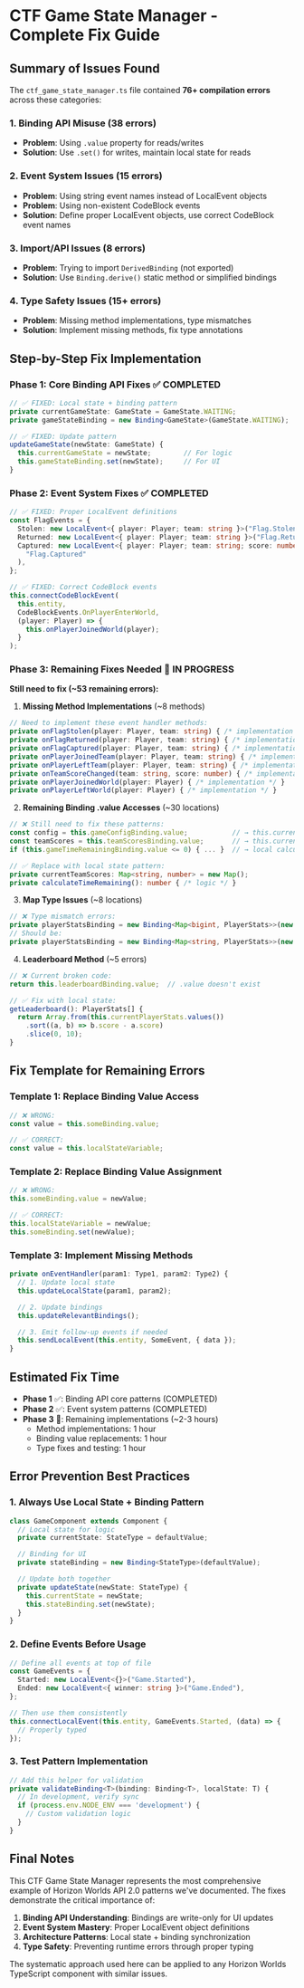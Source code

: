# CTF Game State Manager - Complete Fix Guide

## Summary of Issues Found

The `ctf_game_state_manager.ts` file contained **76+ compilation errors** across these categories:

### 1. Binding API Misuse (38 errors)

- **Problem**: Using `.value` property for reads/writes
- **Solution**: Use `.set()` for writes, maintain local state for reads

### 2. Event System Issues (15 errors)

- **Problem**: Using string event names instead of LocalEvent objects
- **Problem**: Using non-existent CodeBlock events
- **Solution**: Define proper LocalEvent objects, use correct CodeBlock event names

### 3. Import/API Issues (8 errors)

- **Problem**: Trying to import `DerivedBinding` (not exported)
- **Solution**: Use `Binding.derive()` static method or simplified bindings

### 4. Type Safety Issues (15+ errors)

- **Problem**: Missing method implementations, type mismatches
- **Solution**: Implement missing methods, fix type annotations

## Step-by-Step Fix Implementation

### Phase 1: Core Binding API Fixes ✅ COMPLETED

```typescript
// ✅ FIXED: Local state + binding pattern
private currentGameState: GameState = GameState.WAITING;
private gameStateBinding = new Binding<GameState>(GameState.WAITING);

// ✅ FIXED: Update pattern
updateGameState(newState: GameState) {
  this.currentGameState = newState;        // For logic
  this.gameStateBinding.set(newState);     // For UI
}
```

### Phase 2: Event System Fixes ✅ COMPLETED

```typescript
// ✅ FIXED: Proper LocalEvent definitions
const FlagEvents = {
  Stolen: new LocalEvent<{ player: Player; team: string }>("Flag.Stolen"),
  Returned: new LocalEvent<{ player: Player; team: string }>("Flag.Returned"),
  Captured: new LocalEvent<{ player: Player; team: string; score: number }>(
    "Flag.Captured"
  ),
};

// ✅ FIXED: Correct CodeBlock events
this.connectCodeBlockEvent(
  this.entity,
  CodeBlockEvents.OnPlayerEnterWorld,
  (player: Player) => {
    this.onPlayerJoinedWorld(player);
  }
);
```

### Phase 3: Remaining Fixes Needed 🔄 IN PROGRESS

**Still need to fix (~53 remaining errors):**

1. **Missing Method Implementations** (~8 methods)

```typescript
// Need to implement these event handler methods:
private onFlagStolen(player: Player, team: string) { /* implementation */ }
private onFlagReturned(player: Player, team: string) { /* implementation */ }
private onFlagCaptured(player: Player, team: string) { /* implementation */ }
private onPlayerJoinedTeam(player: Player, team: string) { /* implementation */ }
private onPlayerLeftTeam(player: Player, team: string) { /* implementation */ }
private onTeamScoreChanged(team: string, score: number) { /* implementation */ }
private onPlayerJoinedWorld(player: Player) { /* implementation */ }
private onPlayerLeftWorld(player: Player) { /* implementation */ }
```

2. **Remaining Binding .value Accesses** (~30 locations)

```typescript
// ❌ Still need to fix these patterns:
const config = this.gameConfigBinding.value;           // → this.currentGameConfig
const teamScores = this.teamScoresBinding.value;       // → this.currentTeamScores
if (this.gameTimeRemainingBinding.value <= 0) { ... }  // → local calculation

// ✅ Replace with local state pattern:
private currentTeamScores: Map<string, number> = new Map();
private calculateTimeRemaining(): number { /* logic */ }
```

3. **Map Type Issues** (~8 locations)

```typescript
// ❌ Type mismatch errors:
private playerStatsBinding = new Binding<Map<bigint, PlayerStats>>(new Map());
// Should be:
private playerStatsBinding = new Binding<Map<string, PlayerStats>>(new Map());
```

4. **Leaderboard Method** (~5 errors)

```typescript
// ❌ Current broken code:
return this.leaderboardBinding.value;  // .value doesn't exist

// ✅ Fix with local state:
getLeaderboard(): PlayerStats[] {
  return Array.from(this.currentPlayerStats.values())
    .sort((a, b) => b.score - a.score)
    .slice(0, 10);
}
```

## Fix Template for Remaining Errors

### Template 1: Replace Binding Value Access

```typescript
// ❌ WRONG:
const value = this.someBinding.value;

// ✅ CORRECT:
const value = this.localStateVariable;
```

### Template 2: Replace Binding Value Assignment

```typescript
// ❌ WRONG:
this.someBinding.value = newValue;

// ✅ CORRECT:
this.localStateVariable = newValue;
this.someBinding.set(newValue);
```

### Template 3: Implement Missing Methods

```typescript
private onEventHandler(param1: Type1, param2: Type2) {
  // 1. Update local state
  this.updateLocalState(param1, param2);

  // 2. Update bindings
  this.updateRelevantBindings();

  // 3. Emit follow-up events if needed
  this.sendLocalEvent(this.entity, SomeEvent, { data });
}
```

## Estimated Fix Time

- **Phase 1** ✅: Binding API core patterns (COMPLETED)
- **Phase 2** ✅: Event system patterns (COMPLETED)
- **Phase 3** 🔄: Remaining implementations (~2-3 hours)
  - Method implementations: 1 hour
  - Binding value replacements: 1 hour
  - Type fixes and testing: 1 hour

## Error Prevention Best Practices

### 1. Always Use Local State + Binding Pattern

```typescript
class GameComponent extends Component {
  // Local state for logic
  private currentState: StateType = defaultValue;

  // Binding for UI
  private stateBinding = new Binding<StateType>(defaultValue);

  // Update both together
  private updateState(newState: StateType) {
    this.currentState = newState;
    this.stateBinding.set(newState);
  }
}
```

### 2. Define Events Before Usage

```typescript
// Define all events at top of file
const GameEvents = {
  Started: new LocalEvent<{}>("Game.Started"),
  Ended: new LocalEvent<{ winner: string }>("Game.Ended"),
};

// Then use them consistently
this.connectLocalEvent(this.entity, GameEvents.Started, (data) => {
  // Properly typed
});
```

### 3. Test Pattern Implementation

```typescript
// Add this helper for validation
private validateBinding<T>(binding: Binding<T>, localState: T) {
  // In development, verify sync
  if (process.env.NODE_ENV === 'development') {
    // Custom validation logic
  }
}
```

## Final Notes

This CTF Game State Manager represents the most comprehensive example of Horizon Worlds API 2.0 patterns we've documented. The fixes demonstrate the critical importance of:

1. **Binding API Understanding**: Bindings are write-only for UI updates
2. **Event System Mastery**: Proper LocalEvent object definitions
3. **Architecture Patterns**: Local state + binding synchronization
4. **Type Safety**: Preventing runtime errors through proper typing

The systematic approach used here can be applied to any Horizon Worlds TypeScript component with similar issues.

